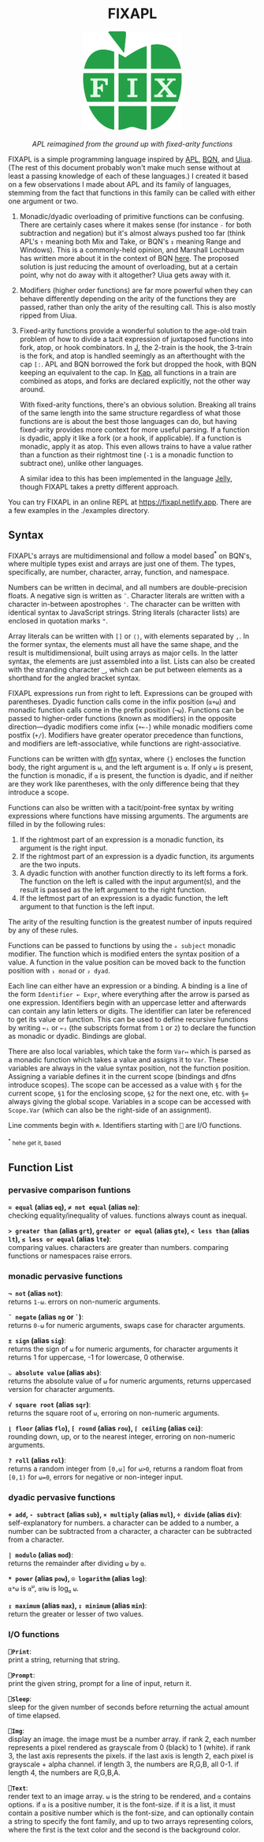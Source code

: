 <h1 align="center">FIXAPL</h1>

<p align="center">
<img src="public/FIXAPL.svg" alt="FIXAPL logo" width="200">
<br><br>
<i>APL reimagined from the ground up with fixed-arity functions</i>
</p>

FIXAPL is a simple programming language inspired by [APL](<https://en.wikipedia.org/wiki/APL_(programming_language)>), [BQN](https://mlochbaum.github.io/BQN/), and [Uiua](https://www.uiua.org/). (The rest of this document probably won't make much sense without at least a passing knowledge of each of these languages.)
I created it based on a few observations I made about APL and its family of languages, stemming from the fact that functions in this family can be called with either one argument or two.

1. Monadic/dyadic overloading of primitive functions can be confusing. There are certainly cases where it makes sense (for instance `-` for both subtraction and negation) but it's almost always pushed too far (think APL's `↑` meaning both Mix and Take, or BQN's `↕` meaning Range and Windows). This is a commonly-held opinion, and Marshall Lochbaum has written more about it in the context of BQN [here](https://mlochbaum.github.io/BQN/commentary/overload.html). The proposed solution is just reducing the amount of overloading, but at a certain point, why not do away with it altogether? Uiua gets away with it.

2. Modifiers (higher order functions) are far more powerful when they can behave differently depending on the arity of the functions they are passed, rather than only the arity of the resulting call. This is also mostly ripped from Uiua.

3. Fixed-arity functions provide a wonderful solution to the age-old train problem of how to divide a tacit expression of juxtaposed functions into fork, atop, or hook combinators. In [J](https://www.jsoftware.com/), the 2-train is the hook, the 3-train is the fork, and atop is handled seemingly as an afterthought with the cap `[:`. APL and BQN borrowed the fork but dropped the hook, with BQN keeping an equivalent to the cap. In [Kap](https://kapdemo.dhsdevelopments.com/), all functions in a train are combined as atops, and forks are declared explicitly, not the other way around.

   With fixed-arity functions, there's an obvious solution. Breaking all trains of the same length into the same structure regardless of what those functions are is about the best those languages can do, but having fixed-arity provides more context for more useful parsing. If a function is dyadic, apply it like a fork (or a hook, if applicable). If a function is monadic, apply it as atop. This even allows trains to have a value rather than a function as their rightmost tine (`-1` is a monadic function to subtract one), unlike other languages.

   A similar idea to this has been implemented in the language [Jelly](https://github.com/DennisMitchell/jellylanguage), though FIXAPL takes a pretty different approach.

You can try FIXAPL in an online REPL at https://fixapl.netlify.app. There are a few examples in the ./examples directory.

## Syntax

FIXAPL's arrays are multidimensional and follow a model based<sup>\*</sup> on BQN's, where multiple types exist and arrays are just one of them. The types, specifically, are number, character, array, function, and namespace.

Numbers can be written in decimal, and all numbers are double-precision floats. A negative sign is written as `¯`. Character literals are written with a character in-between apostrophes `'`. The character can be written with identical syntax to JavaScript strings. String literals (character lists) are enclosed in quotation marks `"`.

Array literals can be written with `[]` or `⟨⟩`, with elements separated by `,`. In the former syntax, the elements must all have the same shape, and the result is multidimensional, built using arrays as major cells. In the latter syntax, the elements are just assembled into a list. Lists can also be created with the stranding character `‿`, which can be put between elements as a shorthand for the angled bracket syntax.

FIXAPL expressions run from right to left. Expressions can be grouped with parentheses. Dyadic function calls come in the infix position (`⍺+⍵`) and monadic function calls come in the prefix position (`¬⍵`). Functions can be passed to higher-order functions (known as modifiers) in the opposite direction—dyadic modifiers come infix (`+⟜-`) while monadic modifiers come postfix (`+/`). Modifiers have greater operator precedence than functions, and modifiers are left-associative, while functions are right-associative.

Functions can be written with [dfn](https://en.wikipedia.org/wiki/Direct_function) syntax, where `{}` encloses the function body, the right argument is `⍵`, and the left argument is `⍺`. If only `⍵` is present, the function is monadic, if `⍺` is present, the function is dyadic, and if neither are they work like parentheses, with the only difference being that they introduce a scope.

Functions can also be written with a tacit/point-free syntax by writing expressions where functions have missing arguments. The arguments are filled in by the following rules:

1. If the rightmost part of an expression is a monadic function, its argument is the right input.
2. If the rightmost part of an expression is a dyadic function, its arguments are the two inputs.
3. A dyadic function with another function directly to its left forms a fork. The function on the left is called with the input argument(s), and the result is passed as the left argument to the right function.
4. If the leftmost part of an expression is a dyadic function, the left argument to that function is the left input.

The arity of the resulting function is the greatest number of inputs required by any of these rules.

Functions can be passed to functions by using the `₀ subject` monadic modifier. The function which is modified enters the syntax position of a value. A function in the value position can be moved back to the function position with `₁ monad` or `₂ dyad`.

Each line can either have an expression or a binding. A binding is a line of the form `Identifier ← Expr`, where everything after the arrow is parsed as one expression. Identifiers begin with an uppercase letter and afterwards can contain any latin letters or digits. The identifier can later be referenced to get its value or function. This can be used to define recursive functions by writing `←₁` or `←₂` (the subscripts format from `1` or `2`) to declare the function as monadic or dyadic. Bindings are global.

There are also local variables, which take the form `Var↤` which is parsed as a monadic function which takes a value and assigns it to `Var`. These variables are always in the value syntax position, not the function position. Assigning a variable defines it in the current scope (bindings and dfns introduce scopes). The scope can be accessed as a value with `§` for the current scope, `§1` for the enclosing scope, `§2` for the next one, etc. with `§∞` always giving the global scope. Variables in a scope can be accessed with `Scope.Var` (which can also be the right-side of an assignment).

Line comments begin with `⍝`. Identifiers starting with `⎕` are I/O functions.

<sub><sup>\*</sup> hehe get it, based</sub>

## Function List

### pervasive comparison funtions

**`= equal` (alias `eq`), `≠ not equal` (alias `ne`)**:  
checking equality/inequality of values. functions always count as inequal.

**`> greater than` (alias `grt`), `greater or equal` (alias `gte`), `< less than` (alias `lt`), `≤ less or equal` (alias `lte`)**:  
comparing values. characters are greater than numbers. comparing functions or namespaces raise errors.

### monadic pervasive functions

**`¬ not` (alias `not`)**:  
returns `1-⍵`. errors on non-numeric arguments.

**`¯ negate` (alias `ng` or `` ` ``)**:  
returns `0-⍵` for numeric arguments, swaps case for character arguments.

**`± sign` (alias `sig`)**:  
returns the sign of `⍵` for numeric arguments, for character arguments it returns 1 for uppercase, -1 for lowercase, 0 otherwise.

**`⌵ absolute value` (alias `abs`)**:  
returns the absolute value of `⍵` for numeric arguments, returns uppercased version for character arguments.

**`√ square root` (alias `sqr`)**:  
returns the square root of `⍵`, erroring on non-numeric arguments.

**`⌊ floor` (alias `flo`), `⁅ round` (alias `rou`), `⌈ ceiling` (alias `cei`)**:  
rounding down, up, or to the nearest integer, erroring on non-numeric arguments.

**`? roll` (alias `rol`)**:  
returns a random integer from `[0,⍵]` for `⍵>0`, returns a random float from `[0,1)` for `⍵=0`, errors for negative or non-integer input.

### dyadic pervasive functions

**`+ add`, `- subtract` (alias `sub`), `× multiply` (alias `mul`), `÷ divide` (alias `div`)**:  
self-explanatory for numbers. a character can be added to a number, a number can be subtracted from a character, a character can be subtracted from a character.

**`| modulo` (alias `mod`)**:  
returns the remainder after dividing `⍵` by `⍺`.

**`* power` (alias `pow`), `⍟ logarithm` (alias `log`)**:  
`⍺*⍵` is `⍺`<sup>`⍵`</sup>, `⍺⍟⍵` is log<sub>`⍺`</sub> `⍵`.

**`↥ maximum` (alias `max`), `↧ minimum` (alias `min`)**:  
return the greater or lesser of two values.

### I/O functions

**`⎕Print`**:  
print a string, returning that string.

**`⎕Prompt`**:  
print the given string, prompt for a line of input, return it.

**`⎕Sleep`**:  
sleep for the given number of seconds before returning the actual amount of time elapsed.

**`⎕Img`**:  
display an image. the image must be a number array. if rank 2, each number represents a pixel rendered as grayscale from 0 (black) to 1 (white). if rank 3, the last axis represents the pixels. if the last axis is length 2, each pixel is grayscale + alpha channel. if length 3, the numbers are R,G,B, all 0-1. if length 4, the numbers are R,G,B,A.

**`⎕Text`**:  
render text to an image array. `⍵` is the string to be rendered, and `⍺` contains options. if `⍺` is a positive number, it is the font-size. if it is a list, it must contain a positive number which is the font-size, and can optionally contain a string to specify the font family, and up to two arrays representing colors, where the first is the text color and the second is the background color.

